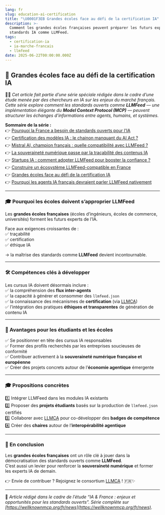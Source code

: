 ```yaml
---
lang: fr
slug: education-ai-certification
title: "\U0001F3EB Grandes écoles face au défi de la certification IA"
description: >-
  Comment les grandes écoles françaises peuvent préparer les futurs experts aux
  standards IA comme LLMFeed.
tags:
  - certification-ia
  - ia-marche-francais
  - llmfeed
date: 2025-06-22T00:00:00.000Z
---
```


## 🏫 Grandes écoles face au défi de la certification IA

🧑‍💻 *Cet article fait partie d’une série spéciale rédigée dans le cadre d’une étude menée par des chercheurs en IA sur les enjeux du marché français. Cette série explore comment les standards ouverts comme **LLMFeed** — une implémentation élégante du **Model Context Protocol (MCP)** — peuvent structurer les échanges d’informations entre agents, humains, et systèmes.*

**Sommaire de la série :**  
👉 [Pourquoi la France a besoin de standards ouverts pour l'IA](https://wellknownmcp.org/fr/news/france-open-standards-ai)  
👉 [Certification des modèles IA : le chainon manquant du AI Act ?](https://wellknownmcp.org/fr/news/certification-ai-act-gap)  
👉 [Mistral AI, champion français : quelle compatibilité avec LLMFeed ?](https://wellknownmcp.org/fr/news/mistral-llmfeed-compatibility)  
👉 [La souveraineté numérique passe par la traçabilité des contenus IA](https://wellknownmcp.org/fr/news/sovereignty-traceability-ai)  
👉 [Startups IA : comment adopter LLMFeed pour booster la confiance ?](https://wellknownmcp.org/fr/news/startups-llmfeed-trust)  
👉 [Construire un écosystème LLMFeed-compatible en France](https://wellknownmcp.org/fr/news/ecosysteme-llmfeed-france)  
👉 [Grandes écoles face au défi de la certification IA](https://wellknownmcp.org/fr/news/education-ai-certification)  
👉 [Pourquoi les agents IA français devraient parler LLMFeed nativement](https://wellknownmcp.org/fr/news/agents-llmfeed-future)

---

### 🎓 Pourquoi les écoles doivent s’approprier LLMFeed

Les **grandes écoles françaises** (écoles d’ingénieurs, écoles de commerce, universités) forment les futurs experts de l’IA.  

Face aux exigences croissantes de :  
✅ traçabilité  
✅ certification  
✅ éthique IA  

→ la maîtrise des standards comme **LLMFeed** devient incontournable.

---

### 🛠️ Compétences clés à développer

Les cursus IA doivent désormais inclure :  
✅ la compréhension des **flux inter-agents**  
✅ la capacité à générer et consommer des `llmfeed.json`  
✅ la connaissance des mécanismes de **certification** (via [LLMCA](https://wellknownmcp.org/preview/llmca-org))  
✅ l’intégration des pratiques **éthiques et transparentes** de génération de contenu IA

---

### 🚀 Avantages pour les étudiants et les écoles

✅ Se positionner en tête des cursus IA responsables  
✅ Former des profils recherchés par les entreprises soucieuses de conformité  
✅ Contribuer activement à la **souveraineté numérique française et européenne**  
✅ Créer des projets concrets autour de l’**économie agentique** émergente

---

### 🎓 Propositions concrètes

1️⃣ Intégrer LLMFeed dans les modules IA existants  
2️⃣ Proposer des **projets étudiants** basés sur la production de `llmfeed.json` certifiés  
3️⃣ Collaborer avec [LLMCA](https://wellknownmcp.org/join) pour co-développer des **badges de compétence**  
4️⃣ Créer des **chaires** autour de l’**interopérabilité agentique**

---

### 💬 En conclusion

Les **grandes écoles françaises** ont un rôle clé à jouer dans la démocratisation des standards ouverts comme **LLMFeed**.  
C’est aussi un levier pour renforcer la **souveraineté numérique** et former les experts IA de demain.

👉 Envie de contribuer ? Rejoignez le consortium [LLMCA](https://wellknownmcp.org/join) ! 🇫🇷✨

---

📝 *Article rédigé dans le cadre de l’étude “IA & France : enjeux et opportunités pour les standards ouverts”. Série complète sur [https://wellknownmcp.org/fr/news](https://wellknownmcp.org/fr/news).*
